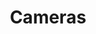 ---
title: Cameras
crosslinks:
- photography
- analog
- LandscapeAstro
- videography
- M43
- SonyAlpha
- photomarket
- photoclass2017
- productphotography
- pentax
- weirdglass
- Gunpla
- autotldr
- Dashcam
- toycameras
- photographycirclejerk
- Lumix
- canon
- phoenix
- space
---